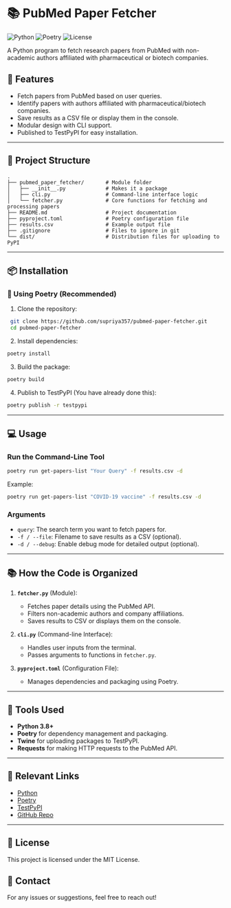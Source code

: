 # 📚 PubMed Paper Fetcher

![Python](https://img.shields.io/badge/Python-3.8%2B-blue) ![Poetry](https://img.shields.io/badge/Dependency%20Manager-Poetry-brightgreen) ![License](https://img.shields.io/badge/License-MIT-green)

A Python program to fetch research papers from PubMed with non-academic authors affiliated with pharmaceutical or biotech companies.

## 🚀 Features
- Fetch papers from PubMed based on user queries.
- Identify papers with authors affiliated with pharmaceutical/biotech companies.
- Save results as a CSV file or display them in the console.
- Modular design with CLI support.
- Published to TestPyPI for easy installation.

---

## 📁 Project Structure
```
.
├── pubmed_paper_fetcher/       # Module folder
│   ├── __init__.py             # Makes it a package
│   ├── cli.py                  # Command-line interface logic
│   └── fetcher.py              # Core functions for fetching and processing papers
├── README.md                   # Project documentation
├── pyproject.toml              # Poetry configuration file
├── results.csv                 # Example output file
├── .gitignore                  # Files to ignore in git
└── dist/                       # Distribution files for uploading to PyPI
```

---

## 📦 Installation
### 🔨 Using Poetry (Recommended)
1. Clone the repository:
```bash
 git clone https://github.com/supriya357/pubmed-paper-fetcher.git
 cd pubmed-paper-fetcher
```

2. Install dependencies:
```bash
poetry install
```

3. Build the package:
```bash
poetry build
```

4. Publish to TestPyPI (You have already done this):
```bash
poetry publish -r testpypi
```

---

## 💻 Usage
### Run the Command-Line Tool
```bash
poetry run get-papers-list "Your Query" -f results.csv -d
```
Example:
```bash
poetry run get-papers-list "COVID-19 vaccine" -f results.csv -d
```

### Arguments
- `query`: The search term you want to fetch papers for.
- `-f / --file`: Filename to save results as a CSV (optional).
- `-d / --debug`: Enable debug mode for detailed output (optional).

---

## 📚 How the Code is Organized
1. **`fetcher.py`** (Module):
   - Fetches paper details using the PubMed API.
   - Filters non-academic authors and company affiliations.
   - Saves results to CSV or displays them on the console.

2. **`cli.py`** (Command-line Interface):
   - Handles user inputs from the terminal.
   - Passes arguments to functions in `fetcher.py`.

3. **`pyproject.toml`** (Configuration File):
   - Manages dependencies and packaging using Poetry.

---

## 🧰 Tools Used
- **Python 3.8+**
- **Poetry** for dependency management and packaging.
- **Twine** for uploading packages to TestPyPI.
- **Requests** for making HTTP requests to the PubMed API.

---

## 🔗 Relevant Links
- [Python](https://www.python.org/)
- [Poetry](https://python-poetry.org/)
- [TestPyPI](https://test.pypi.org/)
- [GitHub Repo](https://github.com/supriya357/pubmed-paper-fetcher)

---

## 📄 License
This project is licensed under the MIT License.

## 📢 Contact
For any issues or suggestions, feel free to reach out!




